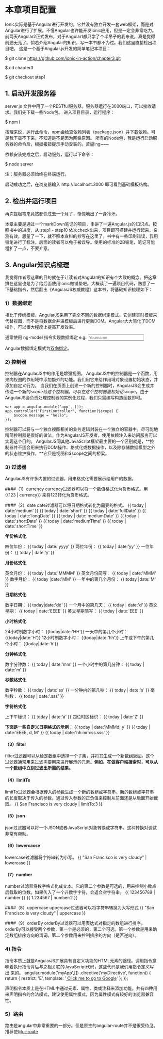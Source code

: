 # 本章项目配置

Ionic实际是基于Angular进行开发的。它并没有独立开发一套web框架，而是对Angular进行了扩展。不懂Angular也许能开发Ionic应用，但是一定会非常吃力。前两天Angular2正式发布，对于Angular1都只学了个半吊子的我来说，真是觉得前途无亮了。倘若介绍Angular的知识，写一本书都不为过。我们这里直接检出项目吧。
这是一个基于Angular.js开发的简单笔记本项目：

$ git clone https://github.com/ionic-in-action/chapter3.git

$ cd chapter3

$ git checkout step1


## 1. 启动开发服务器

server.js 文件中用了一个RESTful服务器。服务器运行在3000端口，可以接收请求。我们先下载一些Node包。
进入项目目录，运行程序：

$ npm i

按理来说，运行此命令，npm会检查依赖列表（package.json）并下载依赖。可是我下载不下来，不知道是不是因为网络原因。
所有的Node包，我是运行启动服务器的命令后，根据报错提示手动安装的。苦逼ing~~~

依赖安装完成之后，启动服务，运行以下命令：

$ node server

注：服务器必须始终在终端运行。

启动成功之后，在浏览器输入 http://localhost:3000 即可看到基础模板结构。

## 2. 检出并运行项目

再次提起笔来竟然都快过去一个月了，惭愧地出了一身冷汗。

本章主要是通过一个markDown笔记的项目，串讲了一遍Angular.js的知识点。按照书中的进度，从 step1 - step10 依次check出来，项目即可搭建并运行起来。亲测有效。思量了一下，就不照本宣科的抄写在这里了。书中有一些印刷错误，我用铅笔进行了标注，后面的读者可以免于被误导。使用的标准的2B铅笔，笔记可能粗犷了一点，不要介意。

## 3. Angular知识点梳理

我觉得作者写这章的目的就在于让读者对Angular的知识有个大致的概念。把这章排在这里也是为了给后面使用Ionic做铺垫吧。大概读了一遍项目代码，熟悉了一下基础指令，然后翻出《AngularJS权威教程》这本书，将基础知识梳理如下：

### 1）数据绑定

相比于传统模板，AngularJS采用了完全不同的数据绑定模式。它创建实时模板来代替视图，而不是将数据合并进模板后进行更新DOM。Angular大大简化了DOM操作，可以很大程度上提高开发效率。

通常使用 ng-model 指令实现数据绑定
e.g.
    <input ng-model="person.name" type="text" placeholder="Yourname">

Angular数据绑定模式为[双向绑定](https://www.zhihu.com/question/23275373)。

### 2) 控制器

控制器在AngularJS中的作用是增强视图。
AngularJS中的控制器是一个函数，用来向视图的作用域中添加额外的功能。我们用它来给作用域对象设置初始状态，并添加自定义行为。
当我们在页面上创建一个新的控制器时，AngularJS会生成并传递一个新的$scope给这个控制器。可以在这个控制器里初始化$scope。由于AngularJS会负责处理控制器的实例化过程，我们只需编写构造函数即可。

	var app = angular.module('app', []);
	app.controller('FirstController', function($scope) {
		$scope.message = "hello";
	});

控制器可以将与一个独立视图相关的业务逻辑封装在一个独立的容器中。尽可能地精简控制器是很好的做法。作为AngularJS开发者，使用依赖注入来访问服务可以实现这个目的。
AngularJS同其他JavaScript框架最主要的一个区别就是，**控制器并不适合用来执行DOM操作、格式化或数据操作，以及除存储数据模型之外的状态维护操作。**它只是视图和$scope之间的桥梁。

### 3) 过滤器
AngularJS有许多内置的过滤器，用来格式化需要展示给用户的数据。

####（1）currency
currency过滤器可以将一个数值格式化为货币格式。用{{123 | currency}} 来将123转化为货币格式。

####（2）date
date过滤器可以将日期格式转化为需要的格式。
	{{ today | date:'medium' }} <!-- Aug 09, 2013 12:09:02 PM -->
	{{ today | date:'short' }} <!-- 8/9/1312:09PM -->
	{{ today | date:'fullDate' }} <!-- Thursday, August 09, 2013 -->
	{{ today | date:'longDate' }} <!-- August 09, 2013 -->
	{{ today | date:'mediumDate' }}<!-- Aug 09, 2013 -->
	{{ today | date:'shortDate' }} <!-- 8/9/13 -->
	{{ today | date:'mediumTime' }}<!-- 12:09:02 PM -->
	{{ today | date:'shortTime' }} <!-- 12:09 PM -->

**年份格式化**

四位年份：
	{{ today | date:'yyyy' }} <!-- 2013 -->
两位年份：
	{{ today | date:'yy' }} <!-- 13 -->
一位年份：
	{{ today | date:'y' }} <!-- 2013 -->

**月份格式化**

英文月份：
	{{ today | date:'MMMM' }} <!-- August -->
英文月份简写：
	{{ today | date:'MMM' }} <!-- Aug -->
数字月份：
	{{ today |date:'MM' }} <!-- 08 -->
一年中的第几个月份：
	{{ today |date:'M' }} <!-- 8 -->

**日期格式化**

数字日期：
	{{ today|date:'dd' }} <!-- 09 -->
一个月中的第几天：
	{{ today | date:'d' }} <!-- 9 -->
英文星期：
	{{ today | date:'EEEE' }} <!-- Thursday -->
英文星期简写：
	{{ today | date:'EEE' }} <!-- Thu -->

**小时格式化**

24小时制数字小时：
	{{today|date:'HH'}} <!--00-->
一天中的第几个小时：
	{{today|date:'H'}} <!--0-->
12小时制数字小时：
	{{today|date:'hh'}} <!--12-->
上午或下午的第几个小时：
	{{today|date:'h'}} <!--12-->

**分钟格式化**

数字分钟数：
	{{ today | date:'mm' }} <!-- 09 -->
一个小时中的第几分钟：
	{{ today | date:'m' }} <!-- 9 -->

**秒数格式化**

数字秒数：
	{{ today | date:'ss' }} <!-- 02 -->
一分钟内的第几秒：
	{{ today | date:'s' }} <!-- 2 -->
毫秒数：
	{{ today | date:'.sss' }} <!-- .995 -->

**字符格式化**

上下午标识：
	{{ today | date:'a' }} <!-- AM -->
四位时区标识：
	{{ today | date:'Z' }} <!--- 0700 -->

**下面是一些自定义日期格式的示例：**
	{{ today | date:'MMMd, y' }} <!-- Aug9, 2013 -->
	{{ today | date:'EEEE, d, M' }} <!-- Thursday, 9, 8-->
	{{ today | date:'hh:mm:ss.sss' }} <!-- 12:09:02.995 -->

#### （3）filter
filter过滤器可以从给定数组中选择一个子集，并将其生成一个新数组返回。这个过滤器通常用来过滤需要用来进行展示的元素。**例如，在做客户端搜索时，可以从一个数组中立刻过滤出所需的结果。**

#### （4）limitTo
limitTo过滤器会根据传入的参数生成一个新的数组或字符串。新的数组或字符串的长度取决于传入的参数，通过传入参数的正负值来控制从前面还是从后面开始截取。
	{{ San Francisco is very cloudy | limitTo:3 }}

#### （5）json
json过滤器可以将一个JSON或者JavaScript对象转换成字符串。这种转换对调试非常有帮助。

#### （6）lowercacse
lowercase过滤器将字符串转为小写。
	{{ "San Francisco is very cloudy" | lowercase }}<!-- san francisco is very cloudy -->

#### （7）number
number过滤器将数字格式化成文本。它的第二个参数是可选的，用来控制小数点后截取的位数。如果传入了一个非数字字符，会返会空字符串。
	{{ 123456789 | number }}<!-- 1,234,567,890 -->
	{{ 1.234567 | number:2 }}<!-- 1.23 -->

####（8）uppercase
uppercase过滤器可以将字符串转换为大写形式
	{{ "San Francisco is very cloudy" | uppercase }}<!-- SAN FRANCISCO IS VERY CLOUDY -->

####（9）orderBy
orderBy过滤器可以用表达式对指定的数组进行排序。
orderBy可以接受两个参数，第一个是必须的，第二个可选。第一个参数是用来确定数组排序方向的谓词。第二个参数用来控制排序的方向（是否逆向）。

### 4) 指令
指令本质上就是AngularJS扩展具有自定义功能的HTML元素的途径。调用指令意味着执行指令背后与之相关联的JavaScript代码，这些代码是我们用指令定义写出
来的。
	<my-directive></my-directive>
	angular.module('myApp',[])
	.directive('myDirective', function() {
	return {
	restrict: 'E',
	template: '<a href="http://google.com">
	Click me to go to Google</a>'
	};
	});

声明指令本质上是在HTML中通过元素、属性、类或注释来添加功能。共有四种用来声明指令的合法模式，建议使用属性模式，因为属性模式有较好的浏览器兼容性。
	<my-directive></my-directive>
	<div my-directive></div>
	<div class="my-directive"></div>
	<!--directive:my-directive-->

### 5）路由
路由是angular中非常重要的一部分。但是原生的angular-route并不是很受待见。推荐使用[ui-route](https://github.com/angular-ui/ui-router/wiki/Quick-Reference#state-1)